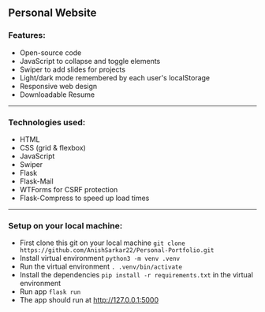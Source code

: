 ## Personal Website

### Features:
  - Open-source code 
  - JavaScript to collapse and toggle elements
  - Swiper to add slides for projects
  - Light/dark mode remembered by each user's localStorage
  - Responsive web design
  - Downloadable Resume
---
### Technologies used: 
- HTML
- CSS (grid & flexbox)
- JavaScript
- Swiper
- Flask
- Flask-Mail
- WTForms for CSRF protection
- Flask-Compress to speed up load times
---
### Setup on your local machine:
  - First clone this git on your local machine `git clone https://github.com/AnishSarkar22/Personal-Portfolio.git`
  - Install virtual environment `python3 -m venv .venv`
  - Run the virtual environment `. .venv/bin/activate`
  - Install the dependencies `pip install -r requirements.txt` in the virtual environment
  - Run app `flask run`
  - The app should run at http://127.0.0.1:5000
